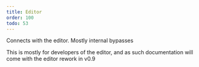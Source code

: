 ```yaml
---
title: Editor
order: 100
todo: 53
---
```


Connects with the editor. Mostly internal bypasses

This is mostly for developers of the editor, and as such documentation will come with the editor rework in v0.9
